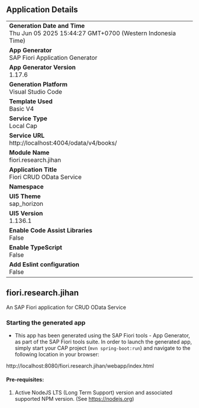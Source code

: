 ## Application Details
|               |
| ------------- |
|**Generation Date and Time**<br>Thu Jun 05 2025 15:44:27 GMT+0700 (Western Indonesia Time)|
|**App Generator**<br>SAP Fiori Application Generator|
|**App Generator Version**<br>1.17.6|
|**Generation Platform**<br>Visual Studio Code|
|**Template Used**<br>Basic V4|
|**Service Type**<br>Local Cap|
|**Service URL**<br>http://localhost:4004/odata/v4/books/|
|**Module Name**<br>fiori.research.jihan|
|**Application Title**<br>Fiori CRUD OData Service|
|**Namespace**<br>|
|**UI5 Theme**<br>sap_horizon|
|**UI5 Version**<br>1.136.1|
|**Enable Code Assist Libraries**<br>False|
|**Enable TypeScript**<br>False|
|**Add Eslint configuration**<br>False|

## fiori.research.jihan

An SAP Fiori application for CRUD OData Service

### Starting the generated app

-   This app has been generated using the SAP Fiori tools - App Generator, as part of the SAP Fiori tools suite.  In order to launch the generated app, simply start your CAP project (```mvn spring-boot:run```) and navigate to the following location in your browser:

http://localhost:8080/fiori.research.jihan/webapp/index.html

#### Pre-requisites:

1. Active NodeJS LTS (Long Term Support) version and associated supported NPM version.  (See https://nodejs.org)


